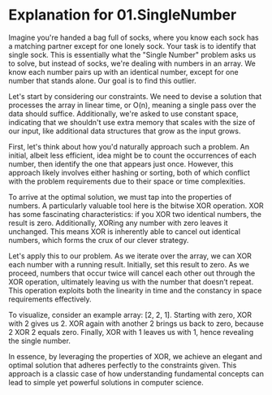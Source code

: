 # Explanation for 01.SingleNumber

Imagine you're handed a bag full of socks, where you know each sock has a matching partner except for one lonely sock. Your task is to identify that single sock. This is essentially what the "Single Number" problem asks us to solve, but instead of socks, we're dealing with numbers in an array. We know each number pairs up with an identical number, except for one number that stands alone. Our goal is to find this outlier.

Let's start by considering our constraints. We need to devise a solution that processes the array in linear time, or O(n), meaning a single pass over the data should suffice. Additionally, we're asked to use constant space, indicating that we shouldn't use extra memory that scales with the size of our input, like additional data structures that grow as the input grows.

First, let's think about how you'd naturally approach such a problem. An initial, albeit less efficient, idea might be to count the occurrences of each number, then identify the one that appears just once. However, this approach likely involves either hashing or sorting, both of which conflict with the problem requirements due to their space or time complexities.

To arrive at the optimal solution, we must tap into the properties of numbers. A particularly valuable tool here is the bitwise XOR operation. XOR has some fascinating characteristics: if you XOR two identical numbers, the result is zero. Additionally, XORing any number with zero leaves it unchanged. This means XOR is inherently able to cancel out identical numbers, which forms the crux of our clever strategy.

Let's apply this to our problem. As we iterate over the array, we can XOR each number with a running result. Initially, set this result to zero. As we proceed, numbers that occur twice will cancel each other out through the XOR operation, ultimately leaving us with the number that doesn’t repeat. This operation exploits both the linearity in time and the constancy in space requirements effectively.

To visualize, consider an example array: [2, 2, 1]. Starting with zero, XOR with 2 gives us 2. XOR again with another 2 brings us back to zero, because 2 XOR 2 equals zero. Finally, XOR with 1 leaves us with 1, hence revealing the single number.

In essence, by leveraging the properties of XOR, we achieve an elegant and optimal solution that adheres perfectly to the constraints given. This approach is a classic case of how understanding fundamental concepts can lead to simple yet powerful solutions in computer science.